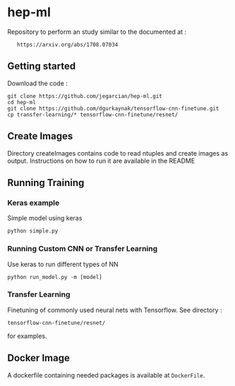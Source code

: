 # hep-ml

Repository to perform an study similar to the documented at :

	   https://arxiv.org/abs/1708.07034

## Getting started

Download the code :

```
git clone https://github.com/jegarcian/hep-ml.git
cd hep-ml
git clone https://github.com/dgurkaynak/tensorflow-cnn-finetune.git
cp transfer-learning/* tensorflow-cnn-finetune/resnet/
```

## Create Images

Directory createImages contains code to read ntuples and create images as output. Instructions on how to run it are available in the README

## Running Training

### Keras example

Simple model using keras 

```
python simple.py
```


### Running Custom CNN or Transfer Learning

Use keras to run different types of NN

```
python run_model.py -m [model]
```

### Transfer Learning

Finetuning of commonly used neural nets with Tensorflow. See directory :

```
tensorflow-cnn-finetune/resnet/
```

for examples.

## Docker Image

A dockerfile containing needed packages is available at ```DockerFile```.
